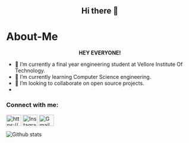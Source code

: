 ## <p align="center"><b>Hi there 👋</b></p>

# About-Me
<p align="center"><b>HEY EVERYONE!</b></p>


- 🔭 I’m currently a final year engineering student at Vellore Institute Of Technology.
- 🌱 I’m currently learning Computer Science engineering.
- 👯 I’m looking to collaborate on open source projects.
- 
<h3 align="left">Connect with me:</h3>
<p align="left">
<a href="https://www.linkedin.com/in/zankhana-mehta-505a8a212/" target="blank"><img align="center" src="https://raw.githubusercontent.com/rahuldkjain/github-profile-readme-generator/master/src/images/icons/Social/linked-in-alt.svg" alt="https://www.linkedin.com/in/ashita-verma-a39817203/" height="30" width="40" /></a>
<a href="https://www.instagram.com/zankhanaaaa/" target="blank"><img align="center" src="https://raw.githubusercontent.com/rahuldkjain/github-profile-readme-generator/master/src/images/icons/Social/instagram.svg" alt="Instagram" height="30" width="40" /></a>
<a href="mailto:zankhana.mehta02@gmail.com" target="blank"><img  align="center" alt="Gmail" src="https://img.shields.io/badge/Gmail-D14836?style=for-the-badge&logo=gmail&logoColor=white" height="30" width="40" /></a>
</p>

![Github stats](https://github-readme-stats.vercel.app/api?username=zankhana46)
